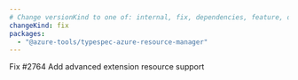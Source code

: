 ```yaml
---
# Change versionKind to one of: internal, fix, dependencies, feature, deprecation, breaking
changeKind: fix
packages:
  - "@azure-tools/typespec-azure-resource-manager"
---
```


Fix #2764 Add advanced extension resource support

